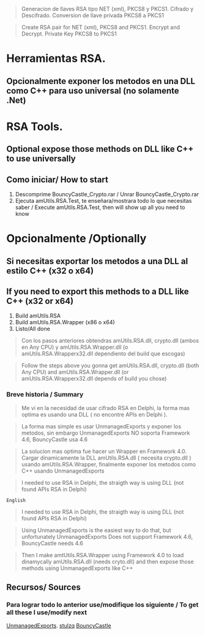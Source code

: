 > Generacion de llaves RSA tipo NET (xml), PKCS8 y PKCS1. Cifrado y Descifrado. Conversion de llave privada PKCS8 a PKCS1

> Create RSA pair for NET (xml), PKCS8 and PKCS1. Encrypt and Decrypt. Private Key PKCS8 to PKCS1


# Herramientas RSA. 
## Opcionalmente exponer los metodos en una DLL como C++ para uso universal (no solamente .Net)
# RSA Tools. 
## Optional expose those methods on DLL like C++ to use universally


## Como iniciar/ How to start

1. Descomprime BouncyCastle_Crypto.rar / Unrar BouncyCastle_Crypto.rar 
2. Ejecuta amUtils.RSA.Test, te enseñara/mostrara todo lo que necesitas saber / Execute amUtils.RSA.Test, then will show up all you need to know 

# Opcionalmente /Optionally

## Si necesitas exportar los metodos a una DLL al estilo C++ (x32 o x64)
## If you need to export this methods to a DLL like C++ (x32 or x64)
1. Build amUtils.RSA 
2. Build amUtils.RSA.Wrapper (x86 o x64)
3. Listo/All done
> Con los pasos anteriores obtendras amUtils.RSA.dll, crypto.dll (ambos en Any CPU) y amUtils.RSA.Wrapper.dll (o amUtils.RSA.Wrapperx32.dll dependiento del build que escogas) 

> Follow the steps above you gonna get amUtils.RSA.dll, crypto.dll (both Any CPU) and amUtils.RSA.Wrapper.dll (or amUtils.RSA.Wrapperx32.dll depends of build you chose) 


### Breve historia / Summary
> Me vi en la necesidad de usar cifrado RSA en Delphi, la forma mas optima es usando una DLL ( no encontre APIs en Delphi ). 

> La forma mas simple es usar UnmanagedExports y exponer los metodos, sin embargo UnmanagedExports NO soporta Framework 4.6, BouncyCastle usa 4.6 

> La solucion mas optima fue hacer un Wrapper en Framework 4.0. Cargar dinamicamente la DLL amUtils.RSA.dll ( necesita crypto.dll ) usando amUtils.RSA.Wrapper, finalmente exponer los metodos como C++ usando UnmanagedExports

> I needed to use RSA in Delphi, the straigth way is using DLL (not found APIs RSA in Delphi)

```
English
```
> I needed to use RSA in Delphi, the straigth way is using DLL (not found APIs RSA in Delphi)

> Using UnmanagedExports is the easiest way to do that, but unfortunately UnmanagedExports Does not support Framework 4.6, BouncyCastle needs 4.6

> Then I make amtUtils.RSA.Wrapper using Framework 4.0 to load dinamycally amUtils.RSA.dll (needs cryto.dll) and then expose those methods using UnmanagedExports like C++

## Recursos/ Sources
### Para lograr todo lo anterior use/modifique los siguiente / To get all these I use/modify next

[UnmanagedExports](https://www.nuget.org/packages/UnmanagedExports).
[stulzq](https://github.com/stulzq/RSAUtil)
[BouncyCastle](https://github.com/kerryjiang/BouncyCastle.Crypto)
